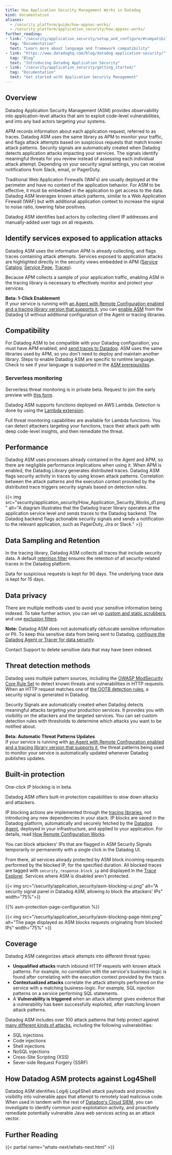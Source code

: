 ```yaml
---
title: How Application Security Management Works in Datadog
kind: documentation
aliases:
  - /security_platform/guide/how-appsec-works/
  - /security_platform/application_security/how-appsec-works/
further_reading:
- link: "/security/application_security/setup_and_configure/#compatibility"
  tag: "Documentation"
  text: "Learn more about language and framework compatibility"
- link: "https://www.datadoghq.com/blog/datadog-application-security/"
  tag: "Blog"
  text: "Introducing Datadog Application Security"
- link: "/security/application_security/getting_started/"
  tag: "Documentation"
  text: "Get started with Application Security Management"
---
```


## Overview

Datadog Application Security Management (ASM) provides observability into application-level attacks that aim to exploit code-level vulnerabilities, and into any bad actors targeting your systems.

APM records information about each application request, referred to as traces. Datadog ASM uses the same library as APM to monitor your traffic, and flags attack attempts based on suspicious requests that match known attack patterns. Security signals are automatically created when Datadog detects application attacks impacting your services. The signals identify meaningful threats for you review instead of assessing each individual attack attempt. Depending on your security signal settings, you can receive notifications from Slack, email, or PagerDuty.

Traditional Web Application Firewalls (WAFs) are usually deployed at the perimeter and have no context of the application behavior. For ASM to be effective, it must be embedded in the application to get access to the data. Datadog ASM leverages known attack patterns, similar to a Web Application Firewall (WAF) but with additional application context to increase the signal to noise ratio, lowering false positives.

Datadog ASM identifies bad actors by collecting client IP addresses and manually-added user tags on all requests.

## Identify services exposed to application attacks

Datadog ASM uses the information APM is already collecting, and flags traces containing attack attempts. Services exposed to application attacks are highlighted directly in the security views embedded in APM ([Service Catalog][1], [Service Page][2], [Traces][3]).

Because APM collects a sample of your application traffic, enabling ASM in the tracing library is necessary to effectively monitor and protect your services.

<div class="alert alert-info"><strong>Beta: 1-Click Enablement</strong><br>
If your service is running with <a href="/agent/guide/how_rc_works/#enabling-remote-configuration">an Agent with Remote Configuration enabled and a tracing library version that supports it</a>, you can <a href="security/application_security/threats/getting_started/">enable ASM</a> from the Datadog UI without additional configuration of the Agent or tracing libraries.</div>

## Compatibility

For Datadog ASM to be compatible with your Datadog configuration, you must have APM enabled, and [send traces to Datadog][4]. ASM uses the same libraries used by APM, so you don't need to deploy and maintain another library. Steps to enable Datadog ASM are specific to runtime language. Check to see if your language is supported in the [ASM prerequisites][5].

### Serverless monitoring

<div class="alert alert-info">Serverless threat monitoring is in private beta. Request to join the early preview with <a href="https://docs.google.com/forms/d/e/1FAIpQLScB3uSccf9lSAh7GcA8NZ8SsmUGQ5mi09DnDgZmqXcbiYfMzA/viewform">this form</a>.</div>
 
Datadog ASM supports functions deployed on AWS Lambda. Detection is done by using the [Lambda extension][6]. 

Full threat monitoring capabilities are available for Lambda functions. You can detect attackers targeting your functions, trace their attack path with deep code-level insights, and then remediate the threat.


## Performance

Datadog ASM uses processes already contained in the Agent and APM, so there are negligible performance implications when using it. When APM is enabled, the Datadog Library generates distributed traces. Datadog ASM flags security activity in traces by using known attack patterns. Correlation between the attack patterns and the execution context provided by the distributed trace triggers security signals based on detection rules.

{{< img src="security/application_security/How_Application_Security_Works_d1.png" alt="A diagram illustrates that the Datadog tracer library operates at the application service level and sends traces to the Datadog backend. The Datadog backend flags actionable security signals and sends a notification to the relevant application, such as PagerDuty, Jira or Slack." >}}

## Data Sampling and Retention

In the tracing library, Datadog ASM collects all traces that include security data. A default [retention filter][7] ensures the retention of all security-related traces in the Datadog platform.

Data for suspicious requests is kept for 90 days. The underlying trace data is kept for 15 days.

## Data privacy

There are multiple methods used to avoid your sensitive information being indexed. To take further action, you can set up [custom and static scrubbers][8], and use [exclusion filters][9].


**Note:** Datadog ASM does not automatically obfuscate sensitive information or PII. To keep this sensitive data from being sent to Datadog, [configure the Datadog Agent or Tracer for data security][8].

Contact Support to delete sensitive data that may have been indexed.

## Threat detection methods

Datadog uses multiple pattern sources, including the [OWASP ModSecurity Core Rule Set][10] to detect known threats and vulnerabilities in HTTP requests. When an HTTP request matches one of [the OOTB detection rules][11], a security signal is generated in Datadog.

Security Signals are automatically created when Datadog detects meaningful attacks targeting your production services. It provides you with visibility on the attackers and the targeted services. You can set custom detection rules with thresholds to determine which attacks you want to be notified about.

<div class="alert alert-info"><strong>Beta: Automatic Threat Patterns Updates</strong><br>
If your service is running with <a href="/agent/guide/how_rc_works/#enabling-remote-configuration">an Agent with Remote Configuration enabled and a tracing library version that supports it</a>, the threat patterns being used to monitor your service is automatically updated whenever Datadog publishes updates.</div>

## Built-in protection

<div class="alert alert-info">One-click IP blocking is in beta.</div>

Datadog ASM offers built-in protection capabilities to slow down attacks and attackers. 

IP blocking actions are implemented through the [tracing libraries][9], not introducing any new dependencies in your stack.
IP blocks are saved in the Datadog platform, automatically and securely fetched by the [Datadog Agent][13], deployed in your infrastructure, and applied to your application. For details, read [How Remote Configuration Works][20].

You can block attackers' IPs that are flagged in ASM Security Signals temporarily or permanently with a single click in the Datadog UI.

From there, all services already protected by ASM block incoming requests performed by the blocked IP, for the specified duration. All blocked traces are tagged with `security_response.block_ip` and displayed in the [Trace Explorer][14]. Services where ASM is disabled aren't protected.

{{< img src="/security/application_security/asm-blocking-ui.png" alt="A security signal panel in Datadog ASM, allowing to block the attackers' IPs" width="75%">}}

{{% asm-protection-page-configuration %}}

{{< img src="/security/application_security/asm-blocking-page-html.png" alt="The page displayed as ASM blocks requests originating from blocked IPs" width="75%" >}}

## Coverage

Datadog ASM categorizes attack attempts into different threat types:

* **Unqualified attacks** match inbound HTTP requests with known attack patterns. For example, no correlation with the service's business-logic is found after correlating with the execution context provided by the trace.
* **Contextualized attacks** correlate the attack attempts performed on the service with a matching business-logic. For example, SQL injection patterns on a service performing SQL statements.
* A **Vulnerability is triggered** when an attack attempt gives evidence that a vulnerability has been successfully exploited, after matching known attack patterns.

Datadog ASM includes over 100 attack patterns that help protect against [many different kinds of attacks][15], including the following vulnerabilities:

* SQL injections
* Code injections
* Shell injections
* NoSQL injections
* Cross-Site Scripting (XSS)
* Sever-side Request Forgery (SSRF)

## How Datadog ASM protects against Log4Shell

 Datadog ASM identifies Log4j Log4Shell attack payloads and provides visibility into vulnerable apps that attempt to remotely load malicious code. When used in tandem with the rest of [Datadog's Cloud SIEM][16], you can investigate to identify common post-exploitation activity, and proactively remediate potentially vulnerable Java web services acting as an attack vector.

## Further Reading

{{< partial name="whats-next/whats-next.html" >}}

[1]: /tracing/service_catalog/#security-view
[2]: /tracing/services/service_page/#security
[3]: /tracing/trace_explorer/trace_view/?tab=security#more-information
[4]: /tracing/trace_collection/
[5]: /security/application_security/getting_started/#prerequisites
[6]: /serverless/installation/java/?tab=serverlessframework
[7]: /tracing/trace_pipeline/trace_retention/
[8]: /tracing/configure_data_security/?tab=http
[9]: /security/cloud_siem/guide/how-to-setup-security-filters-using-cloud-siem-api/
[10]: https://owasp.org/www-project-modsecurity-core-rule-set/
[11]: /security/default_rules/#cat-application-security
[12]: /tracing/
[13]: /agent/
[14]: https://app.datadoghq.com/security/appsec/traces?query=%40appsec.blocked%3Atrue
[15]: https://app.datadoghq.com/security/appsec/event-rules
[16]: /security/cloud_siem/
[17]: https://github.com/DataDog/dd-trace-java/blob/master/dd-java-agent/agent-bootstrap/src/main/resources/datadog/trace/bootstrap/blocking/template.html
[18]: https://github.com/DataDog/dd-trace-java/blob/master/dd-java-agent/agent-bootstrap/src/main/resources/datadog/trace/bootstrap/blocking/template.json
[19]: https://developer.mozilla.org/en-US/docs/Web/HTTP/Headers/Accept
[20]: /agent/guide/how_rc_works/